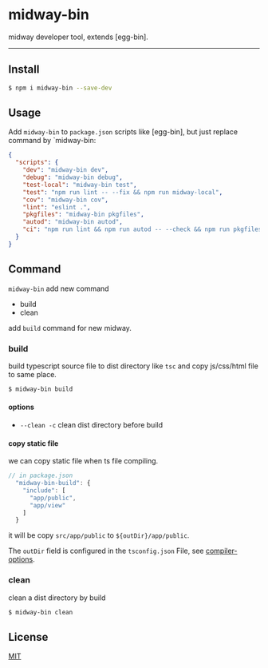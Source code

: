 # midway-bin

midway developer tool, extends [egg-bin].

---

## Install

```bash
$ npm i midway-bin --save-dev
```

## Usage

Add `midway-bin` to `package.json` scripts like [egg-bin], but just replace command by `midway-bin:

```json
{
  "scripts": {
    "dev": "midway-bin dev",
    "debug": "midway-bin debug",
    "test-local": "midway-bin test",
    "test": "npm run lint -- --fix && npm run midway-local",
    "cov": "midway-bin cov",
    "lint": "eslint .",
    "pkgfiles": "midway-bin pkgfiles",
    "autod": "midway-bin autod",
    "ci": "npm run lint && npm run autod -- --check && npm run pkgfiles -- --check && npm run cov"
  }
}
```

## Command

`midway-bin` add new command

- build
- clean
 
add `build` command for new midway.

### build

build typescript source file to dist directory like `tsc`  and copy js/css/html file to same place.

```bash
$ midway-bin build
```

#### options

- `--clean -c` clean dist directory before build

#### copy static file

we can copy static file when ts file compiling.

```js
// in package.json
  "midway-bin-build": {
    "include": [
      "app/public",
      "app/view"
    ]
  }
```

it will be copy `src/app/public` to `${outDir}/app/public`.

The `outDir` field is configured in the `tsconfig.json` File, see [compiler-options](https://www.typescriptlang.org/docs/handbook/compiler-options.html).

### clean

clean a dist directory by build

```bash
$ midway-bin clean
```

## License

[MIT](LICENSE)

